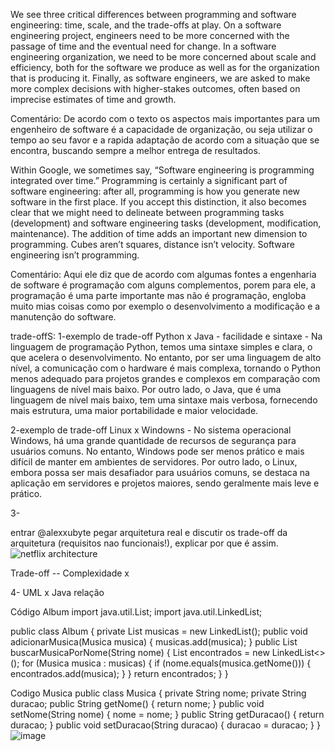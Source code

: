We see three critical differences between programming and software engineering: time, scale, and the trade-offs at play. On a software engineering project, engineers need to be more concerned with the passage of time and the eventual need for change. In a software engineering organization, we need to be more concerned about scale and efficiency, both for the software we produce as well as for the organization that is producing it. Finally, as software engineers, we are asked to make more complex decisions with higher-stakes outcomes, often based on imprecise estimates of time and growth.

Comentário:
De acordo com o texto os aspectos mais importantes para um engenheiro de software é a capacidade de organização, ou seja utilizar o tempo ao seu favor e a rapida adaptação de acordo com a situação que se encontra, buscando sempre a melhor entrega de resultados.

Within Google, we sometimes say, “Software engineering is programming integrated over time.” Programming is certainly a significant part of software engineering: after all, programming is how you generate new software in the first place. If you accept this distinction, it also becomes clear that we might need to delineate between programming tasks (development) and software engineering tasks (development, modification, maintenance). The addition of time adds an important new dimension to programming. Cubes aren’t squares, distance isn’t velocity. Software engineering isn’t programming.

Comentário:
Aqui ele diz que de acordo com algumas fontes a engenharia de software é programação com alguns complementos, porem para ele, a programação é uma parte importante mas não é programação, engloba muito mias coisas como por exemplo o desenvolvimento a modificação e a manutenção do software. 

trade-offS:
1-exemplo de trade-off Python x Java - facilidade e sintaxe - Na linguagem de programação Python, temos uma sintaxe simples e clara, o que acelera o desenvolvimento. No entanto, por ser uma linguagem de alto nível, a comunicação com o hardware é mais complexa, tornando o Python menos adequado para projetos grandes e complexos em comparação com linguagens de nível mais baixo. Por outro lado, o Java, que é uma linguagem de nível mais baixo, tem uma sintaxe mais verbosa, fornecendo mais estrutura, uma maior portabilidade e maior velocidade.

2-exemplo de trade-off Linux x Windowns - No sistema operacional Windows, há uma grande quantidade de recursos de segurança para usuários comuns. No entanto, Windows pode ser menos prático e mais difícil de manter em ambientes de servidores. Por outro lado, o Linux, embora possa ser mais desafiador para usuários comuns, se destaca na aplicação em servidores e projetos maiores, sendo geralmente mais leve e prático.

3-

entrar @alexxubyte pegar arquitetura real e discutir os trade-off da arquitetura (requisitos nao funcionais!), explicar por que é assim.
![netflix architecture](https://github.com/user-attachments/assets/31ede896-6722-400d-92ee-b6de7cd2761e)

Trade-off -- Complexidade x 

4- UML x Java relação

Código Album
import java.util.List;
import java.util.LinkedList;

public class Album {
    private List<Musica> musicas = new LinkedList<Musica>();
    public void adicionarMusica(Musica musica) {
        musicas.add(musica);
    }
    public List<Musica> buscarMusicaPorNome(String nome) {
        List<Musica> encontrados = new LinkedList<>();
        for (Musica musica : musicas) {
            if (nome.equals(musica.getNome())) {
                encontrados.add(musica);
            }
        }
        return encontrados;
    }
}

Codigo Musica
public class Musica {
    private String nome;
    private String duracao;
    public String getNome() {
        return nome;
    }
    public void setNome(String nome) {
        nome = nome;
    }
    public String getDuracao() {
        return duracao;
    }
    public void setDuracao(String duracao) {
        duracao = duracao;
    }
}
![image](https://github.com/user-attachments/assets/edbc484d-7c1c-43ee-9b9d-4816cbb8b6e9)

